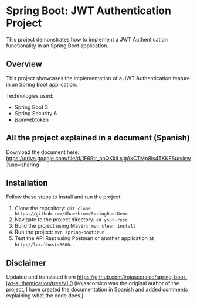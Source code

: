 # Spring Boot: JWT Authentication Project

This project demonstrates how to implement a JWT Authentication functionality in an Spring Boot application.

## Overview

This project showcases the implementation of a JWT Authentication feature in an Spring Boot application.

Technologies used:
  - Spring Boot 3
  - Spring Security 6
  - jsonwebtoken

## All the project explained in a document (Spanish)

Download the document here: https://drive.google.com/file/d/1F69tr_ahQKkiLsjgAkCTMp8is4TKKFSu/view?usp=sharing

## Installation

Follow these steps to install and run the project:

1. Clone the repository: `git clone https://github.com/Shaekhrom/SpringBootDemo`
2. Navigate to the project directory: `cd your-repo`
3. Build the project using Maven:: `mvn clean install`
4. Run the project: `mvn spring-boot:run`
5. Test the API Rest using Postman or another application at `http://localhost:8080`.

## Disclaimer

Updated and translated from https://github.com/irojascorsico/spring-boot-jwt-authentication/tree/v1.0 
(irojascorsico was the original author of the project, I have created the documentation in Spanish and added comments explaining what the code does.)

